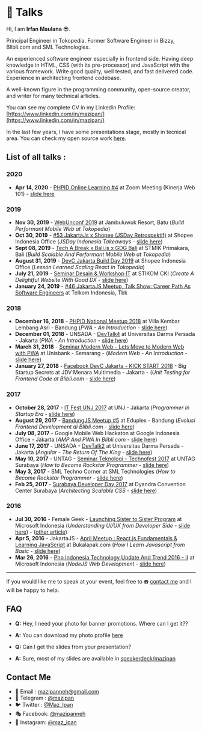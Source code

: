 # :microphone: Talks

Hi, I am **Irfan Maulana** :sunglasses:.

Principal Engineer in Tokopedia. Former Software Engineer in Bizzy, Blibli.com and SML Technologies.

An experienced software engineer especially in frontend side.
Having deep knowledge in HTML, CSS (with its pre-processor) and JavaScript with the various framework. Write good quality, well tested, and fast delivered code.
Experience in architecting frontend codebase.

A well-known figure in the programming community, open-source creator, and writer for many technical articles.

You can see my complete CV in my Linkedin Profile: [https://www.linkedin.com/in/mazipan/](https://www.linkedin.com/in/mazipan/)

In the last few years, I have some presentations stage, mostly in tecnical area. You can check my open source work [here](https://github.com/mazipan/project-catalog).

## List of all talks :

### 2020

+ **Apr 14, 2020** - [PHPID Online Learning #4](https://web.facebook.com/groups/phpid/permalink/10158077562731101/) at Zoom Meeting (Kinerja Web 101) - [slide here](https://speakerdeck.com/mazipan/kinerja-web-101)

### 2019

+ **Nov 30, 2019** - [WebUnconf 2019](https://www.instagram.com/p/B5nQXW_HS7U/) at Jambuluwuk Resort, Batu (*Build Performant Mobile Web at Tokopedia*)
+ **Oct 30, 2019** - [#53 JakartaJs x Shopee (JSDay Retrospektif)](https://www.meetup.com/JakartaJS/events/265706421/) at Shopee Indonesia Office (*JSDay Indonesia Takeaways* - [slide here](https://speakerdeck.com/mazipan/jsday-indonesia-takeaways-jakartajs-meetup-october-2019))
+ **Sept 08, 2019** - [Tech A Break x Bali.js x GDG Bali](https://www.instagram.com/p/B2D68hrndsC/) at STMIK Primakara, Bali (*Build Scalable And Performant Mobile Web at Tokopedia*)
+ **August 31, 2019** - [DevC Jakarta Build Day 2019](https://jkt23-jakarta-buildday-2019.splashthat.com/) at Shopee Indonesia Office (*Lesson Learned Scaling React in Tokopedia*)
+ **July 21, 2019** - [Seminar Desain & Workshop IT](https://www.instagram.com/p/Bz9ct24ForG/) at STIKOM CKI (*Create A Delightful Website With Good DX* - [slide here](https://speakerdeck.com/mazipan/create-a-delightful-web-with-good-dx))
+ **January 24, 2019** - [#46 JakartaJS Meetup, Talk Show: Career Path As Software Engineers](https://www.meetup.com/JakartaJS/events/258086815/) at Telkom Indonesia, Tbk

### 2018

+ **December 16, 2018** - [PHPID National Meetup 2018](https://www.instagram.com/p/BrXLXtChJSy/) at Villa Kembar Lembang Asri - Bandung (*PWA - An Introduction* - [slide here](https://speakerdeck.com/mazipan/pwa-an-introduction))
+ **December 01, 2018** - UNSADA - [DevTalk4](https://www.instagram.com/p/Bq4Rp3oAh6T/) at Universitas Darma Persada - Jakarta (*PWA - An Introduction* - [slide here](https://speakerdeck.com/mazipan/pwa-an-introduction))
+ **March 31, 2018** - [Seminar Modern Web - Lets Move to Modern Web with PWA](https://www.instagram.com/p/BgSk34Hgw2V/) at Unisbank - Semarang - (*Modern Web - An Introduction* - [slide here](https://speakerdeck.com/mazipan/modern-web-an-introduction))
+ **January 27, 2018** - [Facebook DevC Jakarta - KICK START 2018](https://www.facebook.com/events/405772536529525/) - Big Startup Secrets at JDV Menara Multimedia - Jakarta - (*Unit Testing for Frontend Code at Blibli.com* - [slide here](https://www.slideshare.net/IrfanMaulana21/unit-testing-for-frontend-code-at-bliblicom))

### 2017

+ **October 28, 2017** - [IT Fest UNJ 2017](https://www.facebook.com/itfestunj/posts/355629694875209) at UNJ - Jakarta (*Programmer In Startup Era* - [slide here](https://www.slideshare.net/IrfanMaulana21/programmer-in-startup-era))
+ **August 29, 2017** - [BandungJS Meetup #5](https://www.meetup.com/BandungJS/events/242113213/) at Eduplex - Bandung (*Evolusi Frontend Development di Blibli.com* - [slide here](https://www.slideshare.net/IrfanMaulana21/bliblidotcom-evolusi-frontend-development-di-bliblidotcom))
+ **July 08, 2017** - Google Mobile Web Hackaton at Google Indonesia Office - Jakarta (*AMP And PWA In Blibli.com* - [slide here](https://www.slideshare.net/IrfanMaulana21/bliblidotcom-amp-and-pwa))
+ **June 17, 2017** - UNSADA - [DevTalk2](https://www.codepolitan.com/event/himifda-developer-talk-2-593a5ac559c8f) at Universitas Darma Persada - Jakarta (*Angular - The Return Of The King* - [slide here](https://www.slideshare.net/IrfanMaulana21/angular-the-return-of-the-king))
+ **May 10, 2017** - UNTAG - [Seminar Teknologi - Technofest 2017](https://www.codepolitan.com/technofest-2017-58fb1d1220b77) at UNTAG Surabaya (*How to Become Rockstar Programmer* - [slide here](https://www.slideshare.net/IrfanMaulana21/how-to-become-rockstar-programmer))
+ **May 3, 2017** - SML Techno Corner at SML Technologies (*How to Become Rockstar Programmer* - [slide here](https://www.slideshare.net/IrfanMaulana21/how-to-become-rockstar-programmer))
+ **Feb 25, 2017** - [Surabaya Developer Day 2017](http://eventsurabaya.net/event/surabaya-developer-day-2017/) at Dyandra Convention Center Surabaya (*Architecting Scalable CSS* - [slide here](https://www.slideshare.net/IrfanMaulana21/php-indonesia-x-bliblidotcom-architecting-scalable-css))

### 2016

+ **Jul 30, 2016** - Female Geek - [Launching Sister to Sister Program](https://www.codepolitan.com/femalegeek-php-indonesia-launching-program-sister-to-sisters) at Microsoft Indonesia (*Understanding UI/UX from Developer Side* - [slide here](https://www.slideshare.net/IrfanMaulana21/php-indonesia-understanding-ui-ux-from-developer-side)) - ([other article](https://id.techinasia.com/tip-membuat-tampilan-antar-muka-yang-nyaman))
+ **Apr 5, 2016** - JakartaJS - [April Meetup : React.js Fundamentals & Learning JavaScript](https://www.meetup.com/JakartaJS/events/229783425/) at Bukalapak.com (*How I Learn Javascript from Basic* - [slide here](https://www.slideshare.net/IrfanMaulana21/jakartajs-how-i-learn-javascript-from-basic))
+ **Mar 26, 2016** - [Php Indonesia Technology Update And Trend 2016 - II](https://www.codepolitan.com/tambah-pengetahuan-tren-teknologimu-terbaru-bersama-php-indonesia) at Microsoft Indonesia (*NodeJS Web Development* - [slide here](https://www.slideshare.net/IrfanMaulana21/php-indonesia-nodejs-web-development))

-----

If you would like me to speak at your event, feel free to :phone: [contact me](#contact-me) and I will be happy to help.

## FAQ

+ **Q:** Hey, I need your photo for banner promotions. Where can I get it??
+ **A:** You can download my photo profile [here](photo/)

+ **Q:** Can I get the slides from your presentation?
+ **A:** Sure, most of my slides are available in [speakerdeck/mazipan](https://speakerdeck.com/mazipan)

## Contact Me

+ 📧 Email : [mazipanneh@gmail.com](mailto:mazipanneh@gmail.com)
+ 💬 Telegram : [@mazipan](https://t.me/mazipan)
+ 🐦 Twitter : [@Maz_Ipan](https://twitter.com/Maz_Ipan)
+ 🎭 Facebook: [@mazipanneh](https://www.facebook.com/mazipanneh)
+ 📸 Instagram: [@maz_ipan](https://www.instagram.com/maz_ipan/)
